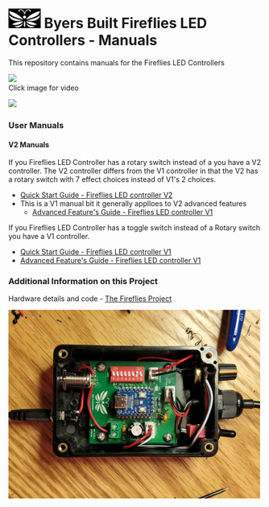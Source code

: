 # <img src="/assets/Firefly_basic_logo.png" width="64"> Byers Built Fireflies LED Controllers - Manuals
This repository contains manuals for the Fireflies LED Controllers

<img src="/assets/Fireflies_2_1_0_box_closed.png" width="500">
<br>
Click image for video

[<img src="/assets/Fireflies_2_1_0_box_closed.png" width="500">](/assets/Fireflies_2_1_0_box_closed.png)

### User Manuals

#### V2 Manuals
If you Fireflies LED Controller has a rotary switch instead of a you have a V2 controller.
The V2 controller differs from the V1 controller in that the V2 has a rotary switch with 7 effect choices instead of V1's 2 choices.

* [Quick Start Guide - Fireflies LED controller V2](user_manuals/Fireflies_controller_std_v1.md)
* This is a V1 manual bit it generally applloes to V2 advanced features
  * [Advanced Feature's Guide - Fireflies LED controller V1](user_manuals/v1_advanced_features.md)

If you Fireflies LED Controller has a toggle switch instead of a Rotary switch you have a V1 controller.
* [Quick Start Guide - Fireflies LED controller V1](user_manuals/Fireflies_controller_std_v1_updated.md)
* [Advanced Feature's Guide - Fireflies LED controller V1](user_manuals/v1_advanced_features.md)

### Additional Information on this Project
Hardware details and code - [The Fireflies Project](https://github.com/JamesByers/fireflies_project)

[<img src="/assets/Fireflies_std_vi_open_controller.jpg" width="500">](/user_manuals/Fireflies_controller_std_v1.md)

